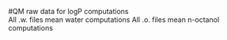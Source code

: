 #QM raw data for logP computations  
All .w. files mean water computations All .o. files mean n-octanol computations
